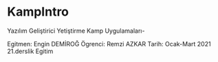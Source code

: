 # KampIntro
Yazılım Geliştirici Yetiştirme Kamp Uygulamaları-





Egitmen: Engin DEMİROĞ
Ögrenci: Remzi AZKAR
Tarih: Ocak-Mart 2021   21.derslik Egitim
